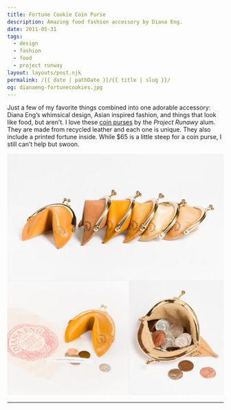 ```yaml
---
title: Fortune Cookie Coin Purse
description: Amazing food fashion accessory by Diana Eng.
date: 2011-05-31
tags: 
  - design
  - fashion
  - food
  - project runway
layout: layouts/post.njk
permalink: /{{ date | pathDate }}/{{ title | slug }}/
og: dianaeng-fortunecookies.jpg
---
```


Just a few of my favorite things combined into one adorable accessory: Diana Eng’s whimsical design, Asian inspired fashion, and things that look like food, but aren’t. I love these [coin purses](http://www.dianaeng.com/shop/fortune-cookie-coin-purse/) by the _Project Runawy_ alum. They are made from recycled leather and each one is unique. They also include a printed fortune inside. While $65 is a little steep for a coin purse, I still can’t help but swoon.

![leather coin purses that look like fortune cookies](/img/dianaeng-fortunecookies.jpg)

---
